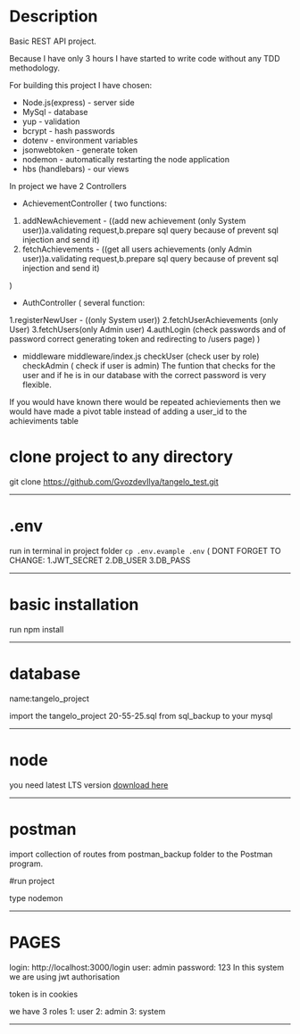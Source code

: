 # Description

Basic REST API project.

Because I have only 3 hours I have started to write code without any TDD methodology.

For building this project I have chosen:

* Node.js(express)  - server side
* MySql             - database
* yup               - validation
* bcrypt            - hash passwords
* dotenv            - environment variables
* jsonwebtoken      - generate token
* nodemon           - automatically restarting the node application
* hbs (handlebars)  - our views

In project we have 2 Controllers

* AchievementController (
two functions: 
1. addNewAchievement - ((add new achievement (only System user))a.validating request,b.prepare sql query because of prevent sql injection and send it)
2. fetchAchievements - ((get all users achievements (only Admin user))a.validating request,b.prepare sql query because of prevent sql injection and send it)                                       

)

* AuthController (
several function:

1.registerNewUser - ((only System user))
2.fetchUserAchievements (only User)
3.fetchUsers(only Admin user)
4.authLogin (check passwords and of password correct generating token and redirecting to /users page)
)

* middleware
middleware/index.js
checkUser (check user by role)
checkAdmin ( check if user is admin)
The funtion that checks for the user and if he is in our database with the correct password is very flexible.


If you would have known there would be repeated achieviements then we would have made a pivot table instead of adding a user_id to the achieviments table

# clone project to any directory

git clone https://github.com/GvozdevIlya/tangelo_test.git
***

# .env

run in terminal in project folder `cp .env.evample .env`
(
DONT FORGET TO CHANGE:
1.JWT_SECRET
2.DB_USER
3.DB_PASS
***
# basic installation

run npm install
***
# database

name:tangelo_project

import the tangelo_project 20-55-25.sql from sql_backup to your mysql
***
# node

you need latest LTS version [download here](https://nodejs.org/en/download/)
***
# postman

import collection of routes from postman_backup folder to the Postman program.

#run project

type nodemon
***
# PAGES

login: http://localhost:3000/login
user: admin
password: 123
In this system we are using jwt authorisation

token is in cookies

we have 3 roles
1: user
2: admin
3: system
***


